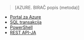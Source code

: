 > [AZURE. BIRAČ popis (metoda)]
- [Portal za Azure](sql-database-configure-firewall-settings.md)
- [SQL transakcija](sql-database-configure-firewall-settings-tsql.md)
- [PowerShell](sql-database-configure-firewall-settings-powershell.md)
- [REST API-JA](sql-database-configure-firewall-settings-rest.md)

